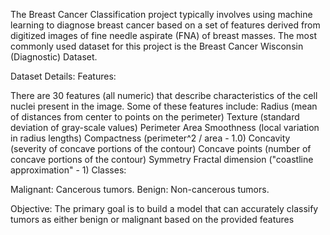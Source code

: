 The Breast Cancer Classification project typically involves using machine learning to diagnose breast cancer based on a set of features derived from digitized images of fine needle aspirate (FNA) of breast masses. The most commonly used dataset for this project is the Breast Cancer Wisconsin (Diagnostic) Dataset.

Dataset Details:
Features:

There are 30 features (all numeric) that describe characteristics of the cell nuclei present in the image. Some of these features include:
Radius (mean of distances from center to points on the perimeter)
Texture (standard deviation of gray-scale values)
Perimeter
Area
Smoothness (local variation in radius lengths)
Compactness (perimeter^2 / area - 1.0)
Concavity (severity of concave portions of the contour)
Concave points (number of concave portions of the contour)
Symmetry
Fractal dimension ("coastline approximation" - 1)
Classes:

Malignant: Cancerous tumors.
Benign: Non-cancerous tumors.

Objective:
The primary goal is to build a model that can accurately classify tumors as either benign or malignant based on the provided features
